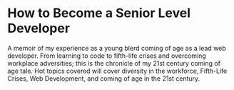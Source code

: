 # How to Become a Senior Level Developer


A memoir of my experience as a young blerd coming of age as a lead web developer. From learning to code to fifth-life crises and overcoming workplace adversities; this is the chronicle of my 21st century coming of age tale.
Hot topics covered will cover diversity in the workforce, Fifth-Life Crises, Web Development, and coming of age in the 21st century.
